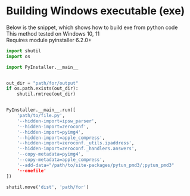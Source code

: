 # Building Windows executable (exe)

Below is the snippet, which shows how to build exe from python code  
This method tested on Windows 10, 11  
Requires module pyinstaller 6.2.0+  

```python
import shutil
import os

import PyInstaller.__main__


out_dir = "path/for/output"
if os.path.exists(out_dir):
    shutil.rmtree(out_dir)


PyInstaller.__main__.run([
    'path/to/file.py',
    '--hidden-import=ipsw_parser',
    '--hidden-import=zeroconf',
    '--hidden-import=pyimg4',
    '--hidden-import=apple_compress',
    '--hidden-import=zeroconf._utils.ipaddress',
    '--hidden-import=zeroconf._handlers.answers',
    '--copy-metadata=pyimg4',
    '--copy-metadata=apple_compress',
    '--add-data="/path/to/site-packages/pytun_pmd3/;pytun_pmd3"
    '--onefile'
])

shutil.move('dist', 'path/for')
```
